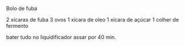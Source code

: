 Bolo de fuba

2 xícaras de fuba
3 ovos 
1 xícara de oleo 
1 xícara de açúcar
1 colher de fermento

bater tudo no liquidificador
assar por 40 min.
